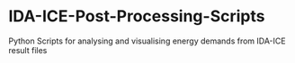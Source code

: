 # IDA-ICE-Post-Processing-Scripts
Python Scripts for analysing and visualising energy demands from IDA-ICE result files
